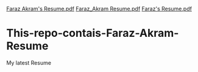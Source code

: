 [Faraz Akram's Resume.pdf](https://github.com/Farazakram865/This-repo-contais-Faraz-Akram-Resume/files/10849130/Faraz.Akram.s.Resume.pdf)
[Faraz_Akram Resume.pdf](https://github.com/Farazakram865/This-repo-contais-Faraz-Akram-Resume/files/10367115/Faraz_Akram.Resume.pdf)
[Faraz's Resume.pdf](https://github.com/Farazakram865/This-repo-contais-Faraz-Akram-Resume/files/10327930/Faraz.s.Resume.pdf)
# This-repo-contais-Faraz-Akram-Resume
My latest Resume
